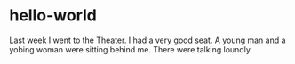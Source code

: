 # hello-world
Last week I went to the Theater. I had a very good seat. A young man and a yobing woman were sitting behind me. There were talking loundly.

